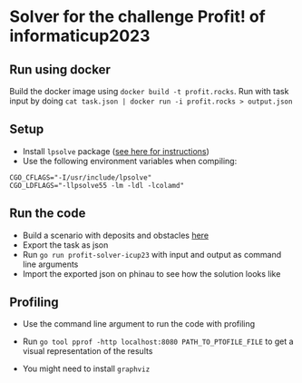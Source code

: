 # Solver for the challenge Profit! of informaticup2023

## Run using docker

Build the docker image using `docker build -t profit.rocks`. Run with task input by doing `cat task.json | docker run -i profit.rocks > output.json`

## Setup

- Install `lpsolve` package ([see here for instructions](https://pkg.go.dev/github.com/draffensperger/golp#section-readme))
- Use the following environment variables when compiling:

```
CGO_CFLAGS="-I/usr/include/lpsolve"
CGO_LDFLAGS="-llpsolve55 -lm -ldl -lcolamd"
```

## Run the code

- Build a scenario with deposits and obstacles [here](https://profit.phinau.de)
- Export the task as json 
- Run `go run profit-solver-icup23` with input and output as command line arguments
- Import the exported json on phinau to see how the solution looks like

## Profiling

- Use the command line argument to run the code with profiling

- Run `go tool pprof -http localhost:8080 PATH_TO_PTOFILE_FILE` to get a visual representation of the results 
- You might need to install `graphviz`
